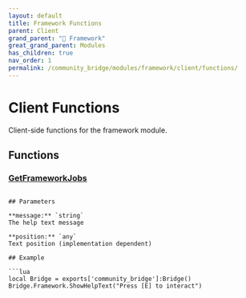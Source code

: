 ```yaml
---
layout: default
title: Framework Functions
parent: Client
grand_parent: "🧩 Framework"
great_grand_parent: Modules
has_children: true
nav_order: 1
permalink: /community_bridge/modules/framework/client/functions/
---
```


# Client Functions
Client-side functions for the framework module.

## Functions

### [GetFrameworkJobs](GetFrameworkJobs)

```

## Parameters

**message:** `string`
The help text message

**position:** `any`
Text position (implementation dependent)

## Example

```lua
local Bridge = exports['community_bridge']:Bridge()
Bridge.Framework.ShowHelpText("Press [E] to interact")
```